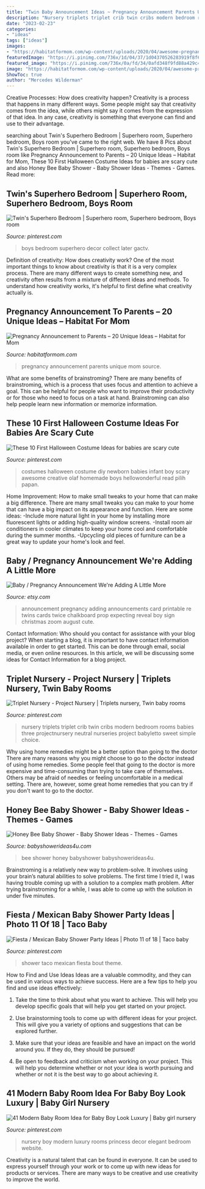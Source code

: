 ```yaml
---
title: "Twin Baby Announcement Ideas ~ Pregnancy Announcement Parents Unique Mom Source"
description: "Nursery triplets triplet crib twin cribs modern bedroom rooms babies three projectnursery neutral nurseries project babyletto sweet simple choice"
date: "2023-02-23"
categories:
- "ideas"
tags: ["ideas"]
images:
- "https://habitatformom.com/wp-content/uploads/2020/04/awesome-pregnancy-announcement-ideas-p6-1280x960-1024x576-min-1.jpg"
featuredImage: "https://i.pinimg.com/736x/1d/04/37/1d04370526283919f8f6a2c565278594.jpg"
featured_image: "https://i.pinimg.com/736x/0a/fd/34/0afd348f9fd88a429c4e6ee30cad28c7--triplets-nursery-gray-crib.jpg"
image: "https://habitatformom.com/wp-content/uploads/2020/04/awesome-pregnancy-announcement-ideas-p6-1280x960-1024x576-min-1.jpg"
ShowToc: true
author: "Mercedes Wilderman"
---
```



Creative Processes: How does creativity happen?
Creativity is a process that happens in many different ways. Some people might say that creativity comes from the idea, while others might say it comes from the expression of that idea. In any case, creativity is something that everyone can find and use to their advantage.

	

		
searching about Twin&#039;s Superhero Bedroom | Superhero room, Superhero bedroom, Boys room you've came to the right web. We have 8 Pics about Twin&#039;s Superhero Bedroom | Superhero room, Superhero bedroom, Boys room like Pregnancy Announcement to Parents – 20 Unique Ideas – Habitat for Mom, These 10 First Halloween Costume Ideas for babies are scary cute and also Honey Bee Baby Shower - Baby Shower Ideas - Themes - Games. Read more:
		
    
## Twin&#039;s Superhero Bedroom | Superhero Room, Superhero Bedroom, Boys Room

<img loading=lazy src="https://i.pinimg.com/736x/9f/66/72/9f66725dc40fdc533dfefe03ba4ebb9b--superhero-curtains-boys-superhero-bedroom.jpg" onerror="this.onerror=null;this.src='https://tse4.mm.bing.net/th?id=OIP.QgXtY_ZRYwTBNDArtSMgPAHaMY&amp;pid=15.1';" alt="Twin&#039;s Superhero Bedroom | Superhero room, Superhero bedroom, Boys room">

_Source: pinterest.com_

>boys bedroom superhero decor collect later gactv. 

	

Definition of creativity: How does creativity work?
One of the most important things to know about creativity is that it is a very complex process. There are many different ways to create something new, and creativity often results from a mixture of different ideas and methods. To understand how creativity works, it's helpful to first define what creativity actually is.

    
## Pregnancy Announcement To Parents – 20 Unique Ideas – Habitat For Mom

<img loading=lazy src="https://habitatformom.com/wp-content/uploads/2020/04/awesome-pregnancy-announcement-ideas-p6-1280x960-1024x576-min-1.jpg" onerror="this.onerror=null;this.src='https://tse3.mm.bing.net/th?id=OIP.nAqjmVmIIN1eGatmYiI4lAHaEK&amp;pid=15.1';" alt="Pregnancy Announcement to Parents – 20 Unique Ideas – Habitat for Mom">

_Source: habitatformom.com_

>pregnancy announcement parents unique mom source. 

	

What are some benefits of brainstroming?
There are many benefits of brainstroming, which is a process that uses focus and attention to achieve a goal. This can be helpful for people who want to improve their productivity or for those who need to focus on a task at hand. Brainstroming can also help people learn new information or memorize information.

    
## These 10 First Halloween Costume Ideas For Babies Are Scary Cute

<img loading=lazy src="https://i.pinimg.com/736x/1d/04/37/1d04370526283919f8f6a2c565278594.jpg" onerror="this.onerror=null;this.src='https://tse2.mm.bing.net/th?id=OIP.Hdp-MG1PYlVch4tZsaHHgAHaLW&amp;pid=15.1';" alt="These 10 First Halloween Costume Ideas for babies are scary cute">

_Source: pinterest.com_

>costumes halloween costume diy newborn babies infant boy scary awesome creative olaf homemade boys hellowonderful read pilih papan. 

	

Home Improvement: How to make small tweaks to your home that can make a big difference.
There are many small tweaks you can make to your home that can have a big impact on its appearance and function. Here are some ideas: 
-Include more natural light in your home by installing more fluorescent lights or adding high-quality window screens. 
-Install room air conditioners in cooler climates to keep your home cool and comfortable during the summer months. 
-Upcycling old pieces of furniture can be a great way to update your home's look and feel.

    
## Baby / Pregnancy Announcement We&#039;re Adding A Little More

<img loading=lazy src="https://img1.etsystatic.com/057/0/10176001/il_570xN.742160761_3zcz.jpg" onerror="this.onerror=null;this.src='https://tse3.mm.bing.net/th?id=OIP.2aBaMnDHG2Cqnm-SkI20sQHaF7&amp;pid=15.1';" alt="Baby / Pregnancy Announcement We&#039;re Adding A Little More">

_Source: etsy.com_

>announcement pregnancy adding announcements card printable re twins cards twice chalkboard prop expecting reveal boy sign christmas zoom august cute. 

	

Contact Information: Who should you contact for assistance with your blog project?
When starting a blog, it is important to have contact information available in order to get started. This can be done through email, social media, or even online resources. In this article, we will be discussing some ideas for Contact Information for a blog project.

    
## Triplet Nursery - Project Nursery | Triplets Nursery, Twin Baby Rooms

<img loading=lazy src="https://i.pinimg.com/736x/0a/fd/34/0afd348f9fd88a429c4e6ee30cad28c7--triplets-nursery-gray-crib.jpg" onerror="this.onerror=null;this.src='https://tse4.mm.bing.net/th?id=OIP.YBqrJ7LSUljPJsAlf_fnNQHaFj&amp;pid=15.1';" alt="Triplet Nursery - Project Nursery | Triplets nursery, Twin baby rooms">

_Source: pinterest.com_

>nursery triplets triplet crib twin cribs modern bedroom rooms babies three projectnursery neutral nurseries project babyletto sweet simple choice. 

	

Why using home remedies might be a better option than going to the doctor
There are many reasons why you might choose to go to the doctor instead of using home remedies. Some people feel that going to the doctor is more expensive and time-consuming than trying to take care of themselves. Others may be afraid of needles or feeling uncomfortable in a medical setting. There are, however, some great home remedies that you can try if you don't want to go to the doctor.

    
## Honey Bee Baby Shower - Baby Shower Ideas - Themes - Games

<img loading=lazy src="http://www.babyshowerideas4u.com/wp-content/uploads/2014/02/bee-10.jpg" onerror="this.onerror=null;this.src='https://tse1.mm.bing.net/th?id=OIP.TMPQnCGzcFiZqD8_Xo5_SQHaLH&amp;pid=15.1';" alt="Honey Bee Baby Shower - Baby Shower Ideas - Themes - Games">

_Source: babyshowerideas4u.com_

>bee shower honey babyshower babyshowerideas4u. 

	

Brainstroming is a relatively new way to problem-solve. It involves using your brain’s natural abilities to solve problems. The first time I tried it, I was having trouble coming up with a solution to a complex math problem. After trying brainstroming for a while, I was able to come up with the solution in under five minutes.

    
## Fiesta / Mexican Baby Shower Party Ideas | Photo 11 Of 18 | Taco Baby

<img loading=lazy src="https://i.pinimg.com/736x/14/36/65/143665782c134aee9abe1f13a434730e.jpg" onerror="this.onerror=null;this.src='https://tse3.mm.bing.net/th?id=OIP.1_Ttj05kP3y115Wx4cYEhwHaJ3&amp;pid=15.1';" alt="Fiesta / Mexican Baby Shower Party Ideas | Photo 11 of 18 | Taco baby">

_Source: pinterest.com_

>shower taco mexican fiesta bout theme. 

	

How to Find and Use Ideas
Ideas are a valuable commodity, and they can be used in various ways to achieve success. Here are a few tips to help you find and use ideas effectively:
1. Take the time to think about what you want to achieve. This will help you develop specific goals that will help you get started on your project.

2. Use brainstorming tools to come up with different ideas for your project. This will give you a variety of options and suggestions that can be explored further.

3. Make sure that your ideas are feasible and have an impact on the world around you. If they do, they should be pursued!

4. Be open to feedback and criticism when working on your project. This will help you determine whether or not your idea is worth pursuing and whether or not it is the best way to go about achieving it.

    
## 41 Modern Baby Room Idea For Baby Boy Look Luxury | Baby Girl Nursery

<img loading=lazy src="https://i.pinimg.com/736x/18/3f/70/183f70d056597925d07b8068cead049b.jpg" onerror="this.onerror=null;this.src='https://tse4.mm.bing.net/th?id=OIP.dZjXR4c0BUFWmRU1r5w9ZwHaFf&amp;pid=15.1';" alt="41 Modern Baby Room Idea for Baby Boy Look Luxury | Baby girl nursery">

_Source: pinterest.com_

>nursery boy modern luxury rooms princess decor elegant bedroom website. 

	

Creativity is a natural talent that can be found in everyone. It can be used to express yourself through your work or to come up with new ideas for products or services. There are many ways to be creative and use creativity to improve the world.

